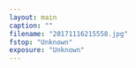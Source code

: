 ```yaml
---
layout: main
caption: ""
filename: "20171116215558.jpg"
fstop: "Unknown"
exposure: "Unknown"
---
```

